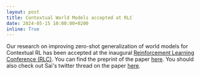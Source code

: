 ```yaml
---
layout: post
title: Contextual World Models accepted at RLC
date: 2024-05-15 10:00:00+0200
inline: True
---
```


Our research on improving zero-shot generalization of world models for Contextual RL has been accepted at the inaugural
[Reinforcement Learning Conference (RLC)](https://rl-conference.cc/index.html). You can find the preprint of the paper
[here](https://arxiv.org/abs/2403.10967). You should also check out Sai's twitter thread on the paper [here](https://twitter.com/sai_prasanna/status/1791121630187454596).